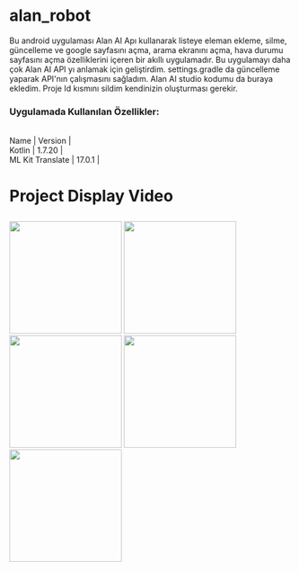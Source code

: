 # alan_robot
Bu android uygulaması Alan AI Apı kullanarak listeye eleman ekleme, silme, güncelleme ve google sayfasını açma, arama ekranını açma, hava durumu sayfasını açma  özelliklerini içeren bir akıllı uygulamadır. Bu uygulamayı daha çok Alan AI API yı anlamak için geliştirdim. settings.gradle da güncelleme yaparak API'nın çalışmasını sağladım. Alan AI studio kodumu da buraya ekledim. Proje Id kısmını sildim kendinizin oluşturması gerekir. 
 ### Uygulamada Kullanılan Özellikler:
  <br>Name | Version |</br>
   Kotlin | 1.7.20 | 
  <br>ML Kit Translate | 17.0.1 |</br>
  
# Project Display Video <p> 
 <a href="https://github.com/oykuyildirim/translater/assets/37236494/2f7d96ad-a7e6-416c-80e9-98b2780aa00c" >
    <img src="https://github.com/oykuyildirim/translater/assets/37236494/2f7d96ad-a7e6-416c-80e9-98b2780aa00c" width="200" style="max-width:100%;"></a>
     <a href="https://github.com/oykuyildirim/translater/assets/37236494/ea4d25ad-05b5-4d56-a8be-a1745a394913" >
   <img src="https://github.com/oykuyildirim/translater/assets/37236494/ea4d25ad-05b5-4d56-a8be-a1745a394913" width="200" style="max-width:100%;"></a>
    <a href="https://github.com/oykuyildirim/translater/assets/37236494/d8fd001d-a05a-4567-9d98-1ca9b8cd44ef" >
    <img src="https://github.com/oykuyildirim/translater/assets/37236494/d8fd001d-a05a-4567-9d98-1ca9b8cd44ef" width="200" style="max-width:100%;"></a>
    <a href="https://github.com/oykuyildirim/translater/assets/37236494/0fe2d6c6-d94c-4549-bb76-4abc2e8618dc" >
    <img src="https://github.com/oykuyildirim/translater/assets/37236494/0fe2d6c6-d94c-4549-bb76-4abc2e8618dc" width="200" style="max-width:100%;"></a>
<a href="https://github.com/oykuyildirim/translater/assets/37236494/17e32706-5946-4cb2-9cfd-f9404b044002" >
    <img src="https://github.com/oykuyildirim/translater/assets/37236494/17e32706-5946-4cb2-9cfd-f9404b044002" width="200" style="max-width:100%;"></a>
